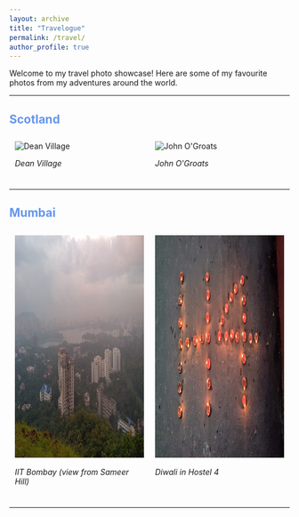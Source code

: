 ```yaml
---
layout: archive
title: "Travelogue"
permalink: /travel/
author_profile: true
---
```


Welcome to my travel photo showcase! Here are some of my favourite photos from my adventures around the world.

---

## <span style="color: #6495ED;">Scotland</span>
<div style="display: flex; flex-wrap: wrap;">
  <div style="flex: 1; margin: 10px;">
    <img src="/images/scot1.png" alt="Dean Village" style="height: 400px; width: 500px;">
    <p><em>Dean Village</em></p>
  </div>
  <div style="flex: 1; margin: 10px;">
    <img src="/images/scot2.png" alt="John O'Groats" style="height: 400px; width: 500px;">
    <p><em>John O'Groats</em></p>
  </div>
</div>

---

## <span style="color: #6495ED;">Mumbai</span>
<div style="display: flex; flex-wrap: wrap;">
  <div style="flex: 1; margin: 10px;">
    <img src="/images/mum1.jpeg" alt="IIT Bombay from Sameer Hill" style="height: 400px; width: 500px;">
    <p><em>IIT Bombay (view from Sameer Hill)</em></p>
  </div>
  <div style="flex: 1; margin: 10px;">
    <img src="/images/mum2.jpg" alt="Hostel 4 Diwali" style="height: 400px; width: 500px;">
    <p><em>Diwali in Hostel 4</em></p>
  </div>
</div>

---
